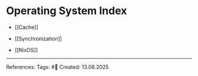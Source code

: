 # Operating System Index

- [[Cache]]
- [[Synchronization]]

- [[NixOS]]
---

References: 
Tags: #📑 
Created: 13.08.2025